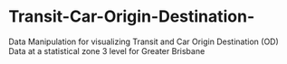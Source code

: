 # Transit-Car-Origin-Destination-
Data Manipulation for visualizing Transit and Car Origin Destination (OD) Data at a statistical zone 3 level for Greater Brisbane
